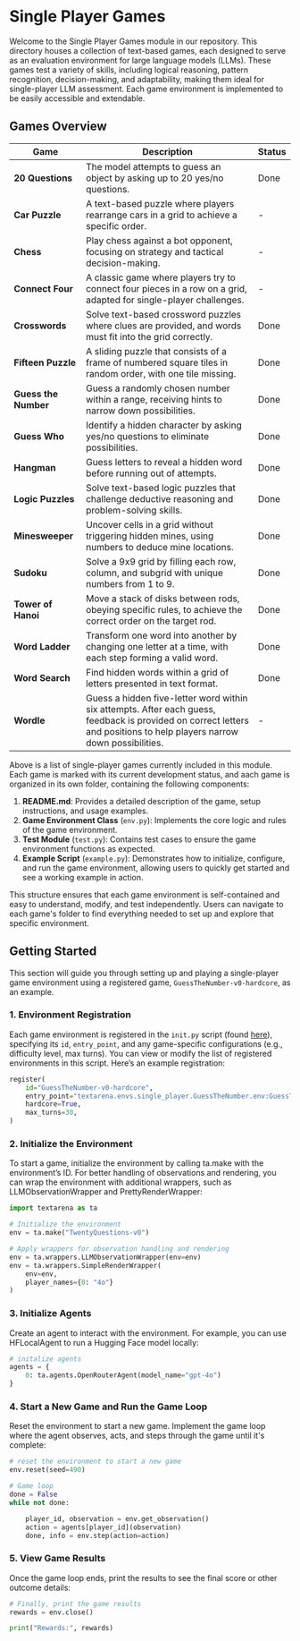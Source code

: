 # Single Player Games

Welcome to the Single Player Games module in our repository. This directory houses a collection of text-based games, each designed to serve as an evaluation environment for large language models (LLMs). These games test a variety of skills, including logical reasoning, pattern recognition, decision-making, and adaptability, making them ideal for single-player LLM assessment. Each game environment is implemented to be easily accessible and extendable.

## Games Overview

| Game                  | Description                                                                                                                                                 | Status |
|-----------------------|-------------------------------------------------------------------------------------------------------------------------------------------------------------|--------|
| **20 Questions**      | The model attempts to guess an object by asking up to 20 yes/no questions.                                                                                  | Done   |
| **Car Puzzle**        | A text-based puzzle where players rearrange cars in a grid to achieve a specific order.                                                                     | -      |
| **Chess**             | Play chess against a bot opponent, focusing on strategy and tactical decision-making.                                                                       | -      |
| **Connect Four**      | A classic game where players try to connect four pieces in a row on a grid, adapted for single-player challenges.                                           | -      |
| **Crosswords**        | Solve text-based crossword puzzles where clues are provided, and words must fit into the grid correctly.                                                    | Done   |
| **Fifteen Puzzle**    | A sliding puzzle that consists of a frame of numbered square tiles in random order, with one tile missing.                                                 | Done   |
| **Guess the Number**  | Guess a randomly chosen number within a range, receiving hints to narrow down possibilities.                                                                | Done   |
| **Guess Who**         | Identify a hidden character by asking yes/no questions to eliminate possibilities.                                                                          | Done   |
| **Hangman**           | Guess letters to reveal a hidden word before running out of attempts.                                                                                       | Done   |
| **Logic Puzzles**     | Solve text-based logic puzzles that challenge deductive reasoning and problem-solving skills.                                                               | Done   |
| **Minesweeper**       | Uncover cells in a grid without triggering hidden mines, using numbers to deduce mine locations.                                                           | Done   |
| **Sudoku**            | Solve a 9x9 grid by filling each row, column, and subgrid with unique numbers from 1 to 9.                                                                  | Done   |
| **Tower of Hanoi**    | Move a stack of disks between rods, obeying specific rules, to achieve the correct order on the target rod.                                                 | Done   |
| **Word Ladder**       | Transform one word into another by changing one letter at a time, with each step forming a valid word.                                                      | Done   |
| **Word Search**       | Find hidden words within a grid of letters presented in text format.                                                                                        | Done   |
| **Wordle**      | Guess a hidden five-letter word within six attempts. After each guess, feedback is provided on correct letters and positions to help players narrow down possibilities. | -      |


Above is a list of single-player games currently included in this module. Each game is marked with its current development status, and aach game is organized in its own folder, containing the following components:

1. **README.md**: Provides a detailed description of the game, setup instructions, and usage examples.
2. **Game Environment Class** (`env.py`): Implements the core logic and rules of the game environment.
3. **Test Module** (`test.py`): Contains test cases to ensure the game environment functions as expected.
4. **Example Script** (`example.py`): Demonstrates how to initialize, configure, and run the game environment, allowing users to quickly get started and see a working example in action.

This structure ensures that each game environment is self-contained and easy to understand, modify, and test independently. Users can navigate to each game's folder to find everything needed to set up and explore that specific environment.


## Getting Started

This section will guide you through setting up and playing a single-player game environment using a registered game, `GuessTheNumber-v0-hardcore`, as an example.

### 1. Environment Registration

Each game environment is registered in the `init.py` script (found [here](../__init__.py)), specifying its `id`, `entry_point`, and any game-specific configurations (e.g., difficulty level, max turns). You can view or modify the list of registered environments in this script. Here’s an example registration:

```python
register(
    id="GuessTheNumber-v0-hardcore",
    entry_point="textarena.envs.single_player.GuessTheNumber.env:GuessTheNumberEnv",
    hardcore=True,
    max_turns=30,
)
```
### 2. Initialize the Environment
To start a game, initialize the environment by calling ta.make with the environment’s ID. For better handling of observations and rendering, you can wrap the environment with additional wrappers, such as LLMObservationWrapper and PrettyRenderWrapper:

```python
import textarena as ta

# Initialize the environment
env = ta.make("TwentyQuestions-v0")

# Apply wrappers for observation handling and rendering
env = ta.wrappers.LLMObservationWrapper(env=env)
env = ta.wrappers.SimpleRenderWrapper(
    env=env,
    player_names={0: "4o"}
)
```

### 3. Initialize Agents
Create an agent to interact with the environment. For example, you can use HFLocalAgent to run a Hugging Face model locally:
```python
# initalize agents
agents = {
    0: ta.agents.OpenRouterAgent(model_name="gpt-4o")
}
```

### 4. Start a New Game and Run the Game Loop
Reset the environment to start a new game. Implement the game loop where the agent observes, acts, and steps through the game until it's complete:
```python
# reset the environment to start a new game
env.reset(seed=490)

# Game loop
done = False
while not done:

    player_id, observation = env.get_observation()
    action = agents[player_id](observation)
    done, info = env.step(action=action)
```

### 5. View Game Results
Once the game loop ends, print the results to see the final score or other outcome details:
```python
# Finally, print the game results
rewards = env.close()

print("Rewards:", rewards)
```

